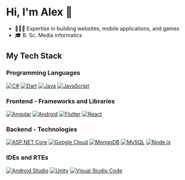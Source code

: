 # Hi, I'm Alex 👋

<!-- Badges: https://shields.io/ -->
<!-- Colors: https://simpleicons.org/ -->

- 👨🏻‍💻 Expertise in building websites, mobile applications, and games
- 🎓 B. Sc. Media informatics

## My Tech Stack

### Programming Languages

[![C#](https://img.shields.io/static/v1?label=&message=C%23&color=512BD4&logo=csharp&logoColor=FFFFFF)](https://docs.microsoft.com/en-us/dotnet/csharp/tour-of-csharp/)
[![Dart](https://img.shields.io/static/v1?label=&message=Dart&color=0175C2&logo=dart&logoColor=FFFFFF)](https://dart.dev/)
[![Java](https://img.shields.io/static/v1?label=&message=Java&color=007396&logo=java&logoColor=FFFFFF)](https://www.java.com/)
[![JavaScript](https://img.shields.io/static/v1?label=&message=JavaScript&color=F7DF1E&logo=javascript&logoColor=FFFFFF)](https://developer.mozilla.org/en-US/docs/Web/JavaScript/)

### Frontend - Frameworks and Libraries

[![Angular](https://img.shields.io/static/v1?label=&message=Angular&color=DD0031&logo=angular&logoColor=FFFFFF)](https://angular.io/)
[![Android](https://img.shields.io/static/v1?label=&message=Android&color=3DDC84&logo=android&logoColor=FFFFFF)](https://www.android.com/)
[![Flutter](https://img.shields.io/static/v1?label=&message=Flutter&color=02569B&logo=flutter&logoColor=FFFFFF)](https://flutter.dev/)
[![React](https://img.shields.io/static/v1?label=&message=React&color=61DAFB&logo=react&logoColor=FFFFFF)](https://reactjs.org/)

### Backend - Technologies

[![ASP.NET Core](https://img.shields.io/static/v1?label=&message=ASP.NET%20Core&color=512BD4&logo=dotnet&logoColor=FFFFFF)](https://learn.microsoft.com/de-de/aspnet/core/?view=aspnetcore-7.0)
[![Google Cloud](https://img.shields.io/static/v1?label=&message=Google%20Cloud&color=4285F4&logo=google-cloud&logoColor=FFFFFF)](https://cloud.google.com/)
[![MongoDB](https://img.shields.io/static/v1?label=&message=MongoDB&color=47A248&logo=mongodb&logoColor=FFFFFF)](https://www.mongodb.com/)
[![MySQL](https://img.shields.io/static/v1?label=&message=MySQL&color=4479A1&logo=mysql&logoColor=FFFFFF)](https://www.mysql.com/de/)
[![Node.js](https://img.shields.io/static/v1?label=&message=Node.js&color=339933&logoColor=FFFFFF)](https://nodejs.org/)

### IDEs and RTEs

[![Android Studio](https://img.shields.io/static/v1?label=&message=Android%20Studio&color=3DDC84&logo=android-studio&logoColor=FFFFFF)](https://developer.android.com/)
[![Unity](https://img.shields.io/static/v1?label=&message=Unity&color=FFFFFF&logo=unity&logoColor=000000)](https://unity.com/)
[![Visual Studio Code](https://img.shields.io/static/v1?label=&message=Visual%20Studio%20Code&color=007ACC&logo=visualstudiocode&logoColor=FFFFFF)](https://code.visualstudio.com/)
